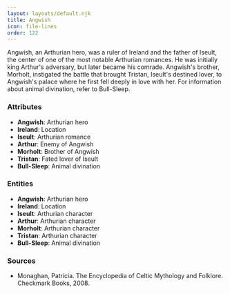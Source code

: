 ```yaml
---
layout: layouts/default.njk
title: Angwish
icon: file-lines
order: 122
---
```

Angwish, an Arthurian hero, was a ruler of Ireland and the father of Iseult, the center of one of the most notable Arthurian romances. He was initially king Arthur's adversary, but later became his comrade. Angwish's brother, Morholt, instigated the battle that brought Tristan, Iseult's destined lover, to Angwish's palace where he first fell deeply in love with her. For information about animal divination, refer to Bull-Sleep.

### Attributes

- **Angwish**: Arthurian hero
- **Ireland**: Location
- **Iseult**: Arthurian romance
- **Arthur**: Enemy of Angwish
- **Morholt**: Brother of Angwish
- **Tristan**: Fated lover of Iseult
- **Bull-Sleep**: Animal divination

### Entities

- **Angwish**: Arthurian hero
- **Ireland**: Location
- **Iseult**: Arthurian character
- **Arthur**: Arthurian character
- **Morholt**: Arthurian character
- **Tristan**: Arthurian character
- **Bull-Sleep**: Animal divination

### Sources

- Monaghan, Patricia. The Encyclopedia of Celtic Mythology and Folklore. Checkmark Books, 2008.

